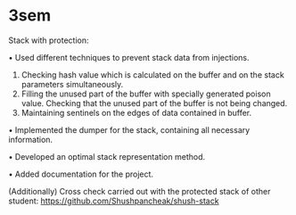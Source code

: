 # 3sem
Stack with protection:

• Used different techniques to prevent stack data from injections.
  1) Checking hash value which is calculated on the buffer and on the stack parameters simultaneously.
  2) Filling the unused part of the buffer with specially generated poison value. Checking that the unused part of the buffer is not being changed.
  3) Maintaining sentinels on the edges of data contained in buffer.

• Implemented the dumper for the stack, containing all necessary information.

• Developed an optimal stack representation method.

• Added documentation for the project.

(Additionally) Cross check carried out with the protected stack of other student: https://github.com/Shushpancheak/shush-stack
